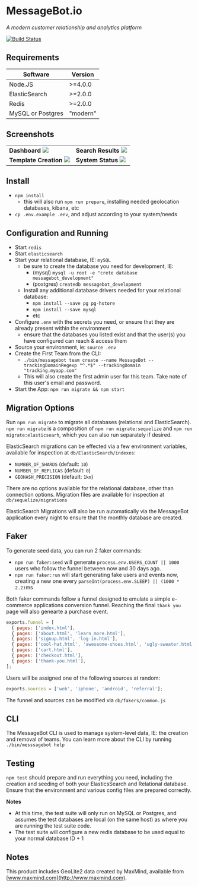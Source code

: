 
# MessageBot.io
*A modern customer relationship and analytics platform*

[![Build Status](https://travis-ci.org/messagebot/messagebot-core.svg?branch=master)](https://travis-ci.org/messagebot/messagebot-core)

## Requirements

| Software          | Version   |
|-------------------|-----------|
| Node.JS           | >=4.0.0   |
| ElasticSearch     | >=2.0.0   |
| Redis             | >=2.0.0   |
| MySQL or Postgres | "modern"  |

## Screenshots

<table>
  <tr valign="top">
    <td>
      <strong>Dashboard</strong>
      <img src="https://raw.githubusercontent.com/messagebot/messagebot-core/master/screenshots/dashboard.png" />
    </td>
    <td>
      <strong>Search Results</strong>
      <img src="https://raw.githubusercontent.com/messagebot/messagebot-core/master/screenshots/people.png" />
    </td>
  </tr>
  <tr tr valign="top">
    <td>
      <strong>Template Creation</strong>
      <img src="https://raw.githubusercontent.com/messagebot/messagebot-core/master/screenshots/templates.png" />
    </td>
    <td>
      <strong>System Status</strong>
      <img src="https://raw.githubusercontent.com/messagebot/messagebot-core/master/screenshots/status.png" />
    </td>
  </tr>
</table>

## Install

- `npm install`
  - this will also run `npm run prepare`, installing needed geolocation databases, kibana, etc
- `cp .env.example .env`, and adjust according to your system/needs

## Configuration and Running

- Start `redis`
- Start `elasticsearch`
- Start your relational database, IE: `mySQL`
  - be sure to create the database you need for development, IE:
    - (mysql) `mysql -u root -e "crete database messagebot_development"`
    - (postgres) `createdb messagebot_development`
  - Install any additional database drivers needed for your relational database:
    - `npm install --save pg pg-hstore`
    - `npm install --save mysql`
    - etc
- Configure `.env` with the secrets you need, or ensure that they are already present within the environment
  - ensure that the databases you listed exist and that the user(s) you have configured can reach & access them
- Source your environment, ie: `source .env`
- Create the First Team from the CLI:
  - `./bin/messagebot team create --name MessageBot --trackingDomainRegexp "^.*$" --trackingDomain "tracking.myapp.com"`
  - This will also create the first admin user for this team.  Take note of this user's email and password.
- Start the App: `npm run migrate && npm start`

## Migration Options

Run `npm run migrate` to migrate all databases (relational and ElasticSearch).
`npm run migrate` is a composition of `npm run migrate:sequelize` and `npm run migrate:elasticsearh`, which you can also run separately if desired.

ElasticSearch migrations can be effected via a few environment variables, available for inspection at `db/ElasticSearch/indexes`:

- `NUMBER_OF_SHARDS` (default: `10`)
- `NUMBER_OF_REPLICAS` (default: `0`)
- `GEOHASH_PRECISION` (default: `1km`)

There are no options available for the relational database, other than connection options.  Migration files are available for inspection at `db/sequelize/migrations`

ElasticSearch Migrations will also be run automatically via the MessageBot application every night to ensure that the monthly database are created.

## Faker

To generate seed data, you can run 2 faker commands:

- `npm run faker:seed` will generate `process.env.USERS_COUNT || 1000` users who follow the funnel between now and 30 days ago.
- `npm run faker:run` will start generating fake users and events now, creating a new one every `parseInt(process.env.SLEEP) || (1000 * 2.2)`ms

Both faker commands follow a funnel designed to emulate a simple e-commerce applications conversion funnel.  Reaching the final `thank you` page will also genearte a purchase event.
```js
exports.funnel = [
  { pages: ['index.html'],                                                rate: 1.00 },
  { pages: ['about.html', 'learn_more.html'],                             rate: 0.50 },
  { pages: ['signup.html', 'log-in.html'],                                rate: 0.50 },
  { pages: ['cool-hat.html', 'aweseome-shoes.html', 'ugly-sweater.html'], rate: 0.30 },
  { pages: ['cart.html'],                                                 rate: 0.50 },
  { pages: ['checkout.html'],                                             rate: 0.50 },
  { pages: ['thank-you.html'],                                            rate: 0.99 },
];
```

Users will be assigned one of the following sources at random:
```js
exports.sources = ['web', 'iphone', 'android', 'referral'];
```

The funnel and sources can be modified via `db/fakers/common.js`

## CLI

The MessageBot CLI is used to manage system-level data, IE: the creation and removal of teams.  You can learn more about the CLI by running `./bin/messsagebot help`

## Testing

`npm test` should prepare and run everything you need, including the creation and seeding of both your ElasticsSearch and Relational database.  Ensure that the environment and various config files are prepared correctly.

**Notes**
- At this time, the test suite will only run on MySQL or Postgres, and assumes the test databases are local (on the same host) as where you are running the test suite code.
- The test suite will configure a new redis database to be used equal to your normal database ID + 1

## Notes

This product includes GeoLite2 data created by MaxMind, available from [www.maxmind.com](http://www.maxmind.com).
